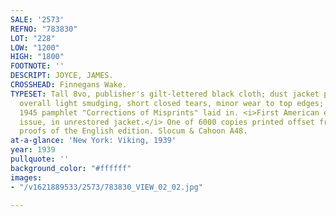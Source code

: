 ```yaml
---
SALE: '2573'
REFNO: "783830"
LOT: "228"
LOW: "1200"
HIGH: "1800"
FOOTNOTE: ''
DESCRIPT: JOYCE, JAMES.
CROSSHEAD: Finnegans Wake.
TYPESET: Tall 8vo, publisher's gilt-lettered black cloth; dust jacket priced at $5.00,
  overall light smudging, short closed tears, minor wear to top edges; publisher's
  1945 pamphlet "Corrections of Misprints" laid in. <i>First American edition, trade
  issue, in unrestored jacket.</i> One of 6000 copies printed offset from advance
  proofs of the English edition. Slocum & Cahoon A48.
at-a-glance: 'New York: Viking, 1939'
year: 1939
pullquote: ''
background_color: "#ffffff"
images:
- "/v1621889533/2573/783830_VIEW_02_02.jpg"

---
```

